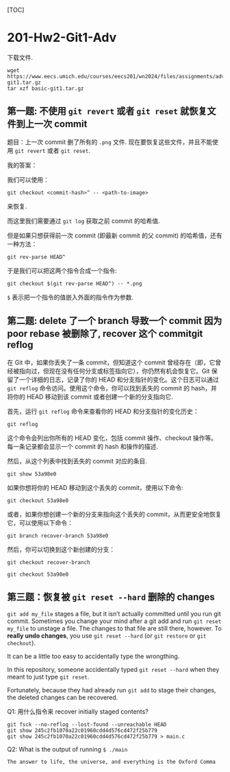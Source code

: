 [TOC]

# 201-Hw2-Git1-Adv

下载文件.

```shell
wget https://www.eecs.umich.edu/courses/eecs201/wn2024/files/assignments/adv-git1.tar.gz
tar xzf basic-git1.tar.gz
```

## 第一题: 不使用 `git revert` 或者 `git reset` 就恢复文件到上一次 commit

题目：上一次 commit 删了所有的 `.png` 文件. 现在要恢复这些文件，并且不能使用 `git revert` 或者 `git reset`.

我的答案：

我们可以使用：

```shell
git checkout <commit-hash>^ -- <path-to-image>
```

来恢复.

而这里我们需要通过 `git log` 获取之前 commit 的哈希值.

但是如果只想获得前一次 commit (即最新 commit 的父 commit) 的哈希值，还有一种方法：

```shell
git rev-parse HEAD^
```

于是我们可以把这两个指令合成一个指令:

```shell
git checkout $(git rev-parse HEAD^) -- *.png
```

`$` 表示把一个指令的值嵌入外面的指令作为参数.

## 第二题: delete 了一个 branch 导致一个 commit 因为 poor rebase 被删除了, recover 这个 commitgit reflog

在 Git 中，如果你丢失了一条 commit，但知道这个 commit 曾经存在（即，它曾经被指向过，但现在没有任何分支或标签指向它），你仍然有机会恢复它。Git 保留了一个详细的日志，记录了你的 HEAD 和分支指针的变化。这个日志可以通过 `git reflog` 命令访问。使用这个命令，你可以找到丢失的 commit 的 hash，并将你的 HEAD 移动到该 commit 或者创建一个新的分支指向它.

首先，运行 `git reflog` 命令来查看你的 HEAD 和分支指针的变化历史：

```shell
git reflog
```

这个命令会列出你所有的 HEAD 变化，包括 commit 操作、checkout 操作等。每一条记录都会显示一个 commit 的 hash 和操作的描述.

然后，从这个列表中找到丢失的 commit 对应的条目. 

```shell
git show 53a98e0
```

如果你想将你的 HEAD 移动到这个丢失的 commit，使用以下命令:

```shell
git checkout 53a98e0
```

或者，如果你想创建一个新的分支来指向这个丢失的 commit，从而更安全地恢复它，可以使用以下命令：

```shell
git branch recover-branch 53a98e0
```

然后，你可以切换到这个新创建的分支：

```shell
git checkout recover-branch
```

```shell
git checkout 53a98e0
```

## 第三题：恢复被 `git reset --hard` 删除的 changes

`git add my_file` stages a file, but it isn’t actually committed until you run git commit.
Sometimes you change your mind after a git add and run `git reset my_file` to unstage a file. The changes to that file are still there, however. To **really undo changes**, you use `git reset --hard` (or `git restore` or `git checkout`).

It can be a little too easy to accidentally type the wrongthing. 

In this repository, someone accidentally typed `git reset --hard` when they meant to just type `git reset`.

Fortunately, because they had already run `git add` to stage their changes, the deleted changes can be recovered.

Q1: 用什么指令来 recover initially staged contents?

```shell
git fsck --no-reflog --lost-found --unreachable HEAD
git show 245c2fb1070a22c01960cdd4d576cd472f25b779
git show 245c2fb1070a22c01960cdd4d576cd472f25b779 > main.c
```

Q2: What is the output of running `$ ./main`

```
The answer to life, the universe, and everything is the Oxford Comma
```

